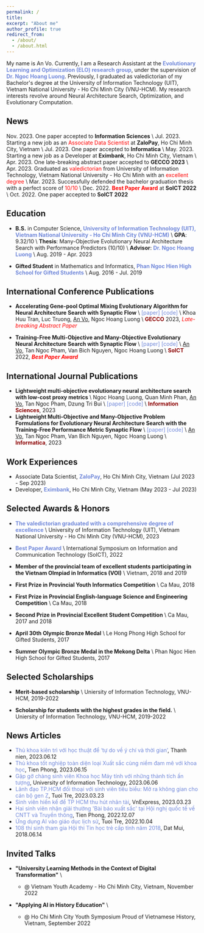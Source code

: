 ```yaml
---
permalink: /
title: 
excerpt: "About me"
author_profile: true
redirect_from: 
  - /about/
  - /about.html
---
```

 
My name is An Vo. Currently, I am a Research Assistant at the <a href="https://sites.google.com/view/evolve-learn-optimize" style="color: #7289da; text-decoration:none">**Evolutionary Learning and Optimization (ELO) research group**</a>, under the supervision of <a href="https://sites.google.com/view/hoangluong" style="color: #7289da; text-decoration: none;">**Dr. Ngoc Hoang Luong**</a>. Previously, I graduated as valedictorian of my Bachelor's degree at the University of Information Technology (UIT), Vietnam National University - Ho Chi Minh City (VNU-HCM). My research interests revolve around Neural Architecture Search, Optimization, and Evolutionary Computation.

## News
Nov. 2023. One paper accepted to **Information Sciences** \\
Jul. 2023. Starting a new job as an <span style="color:red">Associate Data Scientist</span> at **ZaloPay**, Ho Chi Minh City, Vietnam \\
Jul. 2023. One paper accepted to **Informatica** \\
May. 2023. Starting a new job as a Developer at **Eximbank**, Ho Chi Minh City, Vietnam \\
Apr. 2023. One late-breaking abstract paper accepted to **GECCO 2023** \\
Apr. 2023. Graduated as <span style="color:red">valedictorian</span> from University of Information Technology, Vietnam National University - Ho Chi Minh with an <span style="color:red">excellent degree</span> \\
Mar. 2023. Successfully defended the bachelor graduation thesis with a perfect score of <span style="color:red">10/10</span> \\
Dec. 2022. <a href="https://dl.acm.org/doi/10.1145/3568562.3568569" style="color: #7289da; text-decoration: none;"><span style="color:red">**Best Paper Award**</span></a> at **SoICT 2022** \\
Oct. 2022. One paper accepted to **SoICT 2022**

## Education
- **B.S.** in Computer Science, <a href="https://en.uit.edu.vn/" style="color: #7289da; text-decoration: none;">**University of Information Technology (UIT), Vietnam National University - Ho Chi Minh City (VNU-HCM)**</a> \\
**GPA**: 9.32/10 \\
**Thesis**: Many-Objective Evolutionary Neural Architecture Search with Performance Predictors (10/10) \\
**Advisor**: <a href="https://sites.google.com/view/hoangluong" style="color: #7289da; text-decoration: none;">**Dr. Ngoc Hoang Luong**</a> \\
Aug. 2019 - Apr. 2023

- **Gifted Student** in Mathematics and Informatics, <a href="https://thpt-chuyenphanngochien.edu.vn" style="color: #7289da; text-decoration: none;">**Phan Ngoc Hien High School for Gifted Students**</a> \\
Aug. 2016 - Jul. 2019

## International Conference Publications
- **Accelerating Gene-pool Optimal Mixing Evolutionary Algorithm for Neural Architecture Search with Synaptic Flow** \\
<a href="https://doi.org/10.1145/3583133.3596438" style="color: #7289da; text-decoration: none;">[paper]</a> 
<a href="https://github.com/ELO-Lab/SF-GOMENAS" style="color: #7289da; text-decoration: none;">[code]</a> \\
Khoa Huu Tran, Luc Truong, <u>An Vo</u>, Ngoc Hoang Luong \\
<a href="https://gecco-2023.sigevo.org/HomePage" style="color:darkred; text-decoration: none;">**GECCO**</a> 2023, <span style="color:red">_Late-breaking Abstract Paper_</span> 

- **Training-Free Multi-Objective and Many-Objective Evolutionary Neural Architecture Search with Synaptic Flow** \\
<a href="https://doi.org/10.1145/3568562.3568569" style="color: #7289da; text-decoration: none;">[paper]</a> 
<a href="https://github.com/ELO-Lab/TF-MaOENAS" style="color: #7289da; text-decoration: none;">[code]</a> \\
<u>An Vo</u>, Tan Ngoc Pham, Van Bich Nguyen, Ngoc Hoang Luong \\
<a href="https://soict.org/2022" style="color:darkred; text-decoration: none;">**SoICT**</a> 2022, <span style="color:red">_**Best Paper Award**_</span>

## International Journal Publications
- **Lightweight multi-objective evolutionary neural architecture search with low-cost proxy metrics** \\
Ngoc Hoang Luong, Quan Minh Phan, <u>An Vo</u>, Tan Ngoc Pham, Dzung Tri Bui \\
<a href="https://doi.org/10.1016/j.ins.2023.119856" style="color: #7289da; text-decoration: none;">[paper]</a> 
<a href="https://github.com/ELO-Lab/E-TF-MOENAS" style="color: #7289da; text-decoration: none;">[code]</a> \\
<a href="https://www.sciencedirect.com/journal/information-sciences" style="color:darkred; text-decoration: none;">**Information Sciences**</a>, 2023
- **Lightweight Multi-Objective and Many-Objective Problem Formulations for Evolutionary Neural Architecture Search with the Training-Free Performance Metric Synaptic Flow** \\
<a href="https://doi.org/10.31449/inf.v47i3.4736" style="color: #7289da; text-decoration: none;">[paper]</a> 
<a href="https://github.com/ELO-Lab/TF-MaOENAS" style="color: #7289da; text-decoration: none;">[code]</a> \\
<u>An Vo</u>, Tan Ngoc Pham, Van Bich Nguyen, Ngoc Hoang Luong \\
<a href="https://www.informatica.si/index.php/informatica" style="color:darkred; text-decoration: none;">**Informatica**</a>, 2023

## Work Experiences
- Associate Data Scientist, <a href="https://zalopay.vn/" style="color: #7289da; text-decoration: none;">**ZaloPay**</a>, Ho Chi Minh City, Vietnam (Jul 2023 - Sep 2023)  
- Developer, <a href="https://eximbank.com.vn/en_GB/" style="color: #7289da; text-decoration: none;">**Eximbank**</a>, Ho Chi Minh City, Vietnam (May 2023 - Jul 2023)  

## Selected Awards & Honors
- <a href="https://soict.org/2022/" style="color: #7289da; text-decoration: none;">**The valedictorian graduated with a comprehensive degree of excellence** </a> \\
University of Information Technology (UIT), Vietnam National University - Ho Chi Minh City (VNU-HCM), 2023
- <a href="https://soict.org/2022/" style="color: #7289da; text-decoration: none;">**Best Paper Award**</a> \\
International Symposium on Information and Communication Technology (SoICT), 2022

- **Member of the provincial team of excellent students participating in the Vietnam Olmpiad in Informatics (VOI)** \\
Vietnam, 2018 and 2019

- **First Prize in Provincial Youth Informatics Competition** \\
Ca Mau, 2018

- **First Prize in Provincial English-language Science and Engineering Competition** \\
Ca Mau, 2018

- **Second Prize in Provincial Excellent Student Competition** \\
Ca Mau, 2017 and 2018

- **April 30th Olympic Bronze Medal** \\
Le Hong Phong High School for Gifted Students, 2017

- **Summer Olympic Bronze Medal in the Mekong Delta** \\
Phan Ngoc Hien High School for Gifted Students, 2017

## Selected Scholarships
- **Merit-based scholarship** \\
Uniersity of Information Technology, VNU-HCM, 2019-2022

- **Scholarship for students with the highest grades in the field.** \\
Uniersity of Information Technology, VNU-HCM, 2019-2022


## News Articles
- <a href="https://thanhnien.vn/thu-khoa-kien-tri-voi-hoc-thuat-de-tu-do-ve-y-chi-va-thoi-gian-185230610152845327.htm?fbclid=IwAR1zU1tDimaD166xkvsVXeD3yqfIbbYBfqAOOOKvy8PoOaAky3_aKOcCQw4" style="color: #7289da; text-decoration: none;">Thủ khoa kiên trì với học thuật để ‘tự do về ý chí và thời gian’</a>, Thanh nien, 2023.06.12
- <a href="https://svvn.tienphong.vn/thu-khoa-tot-nghiep-toan-dien-loai-xuat-sac-cung-niem-dam-me-voi-khoa-hoc-post1543034.tpo?fbclid=IwAR12YpAuBQ_mG2txcYcMoHBqhsHi0cOUCH-x0BCOaL2MMeRZB85n5ylAoXo" style="color: #7289da; text-decoration: none;">Thủ khoa tốt nghiệp toàn diện loại Xuất sắc cùng niềm đam mê với khoa học</a>, Tien Phong, 2023.06.15
- <a href="https://www.uit.edu.vn/gap-go-chang-sinh-vien-khoa-hoc-may-tinh-voi-nhung-thanh-tich-tuong" style="color: #7289da; text-decoration: none;">Gặp gỡ chàng sinh viên Khoa học Máy tính với những thành tích ấn tượng</a>, University of Information Technology, 2023.06.06
- <a href="https://tuoitre.vn/lanh-dao-tp-hcm-doi-thoai-voi-sinh-vien-tieu-bieu-mo-ra-khong-gian-cho-can-bo-gen-z-20230322202149374.htm" style="color: #7289da; text-decoration: none;">Lãnh đạo TP.HCM đối thoại với sinh viên tiêu biểu: Mở ra không gian cho cán bộ gen Z</a>, Tuoi Tre, 2023.03.23
- <a href="https://vnexpress.net/sinh-vien-hien-ke-de-tp-hcm-thu-hut-nhan-tai-4584871.html" style="color: #7289da; text-decoration: none;">Sinh viên hiến kế để TP HCM thu hút nhân tài</a>, VnExpress, 2023.03.23
- <a href="https://svvn.tienphong.vn/hai-sinh-vien-nhan-giai-thuong-bai-bao-xuat-sac-tai-hoi-nghi-quoc-te-ve-cntt-va-truyen-thong-post1493044.tpo" style="color: #7289da; text-decoration: none;">Hai sinh viên nhận giải thưởng 'Bài báo xuất sắc' tại Hội nghị quốc tế về CNTT và Truyền thông</a>, Tien Phong, 2022.12.07
- <a href="https://tuoitre.vn/ung-dung-ai-vao-giao-duc-lich-su-20221004093302994.htm" style="color: #7289da; text-decoration: none;">Ứng dụng AI vào giáo dục lịch sử</a>, Tuoi Tre, 2022.10.04
- <a href="https://baoanhdatmui.vn/108-thi-sinh-tham-gia-hoi-thi-tin-hoc-tre-cap-tinh-nam-2018.html" style="color: #7289da; text-decoration: none;">108 thí sinh tham gia Hội thi Tin học trẻ cấp tỉnh năm 2018</a>, Dat Mui, 2018.06.14


## Invited Talks
- **"University Learning Methods in the Context of Digital Transformation"** \\
  - @ Vietnam Youth Academy - Ho Chi Minh City, Vietnam, November 2022

- **"Applying AI in History Education"** \\
  - @ Ho Chi Minh City Youth Symposium Proud of Vietnamese History, Vietnam, September 2022
